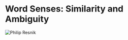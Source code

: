 # Word Senses: Similarity and Ambiguity

![[Philip Resnik](http://legacydirs.umiacs.umd.edu/~resnik/)](http://legacydirs.umiacs.umd.edu/~resnik/photos/headshots/umiacs/20111116_PhilipResnik30_web.jpg)
